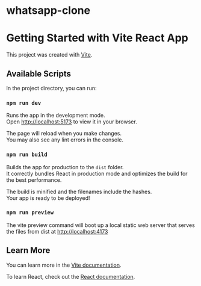 # whatsapp-clone

# Getting Started with Vite React App

This project was created with [Vite]([https://github.com/facebook/create-react-app](https://github.com/vitejs/vite)).

## Available Scripts

In the project directory, you can run:

### `npm run dev`

Runs the app in the development mode.\
Open [http://localhost:5173](http://localhost:5173) to view it in your browser.

The page will reload when you make changes.\
You may also see any lint errors in the console.

### `npm run build`

Builds the app for production to the `dist` folder.\
It correctly bundles React in production mode and optimizes the build for the best performance.

The build is minified and the filenames include the hashes.\
Your app is ready to be deployed!

### `npm run preview`

The vite preview command will boot up a local static web server that serves the files from dist at [http://localhost:4173](http://localhost:4173)

## Learn More

You can learn more in the [Vite documentation](https://github.com/vitejs/vite).

To learn React, check out the [React documentation](https://reactjs.org/).
